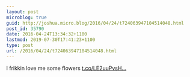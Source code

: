 ```yaml
---
layout: post
microblog: true
guid: http://joshua.micro.blog/2016/04/24/t724063947104514048.html
post_id: 35790
date: 2016-04-24T13:34:32+1100
lastmod: 2019-07-30T17:41:23+1100
type: post
url: /2016/04/24/t724063947104514048.html
---
```

I frikkin love me some flowers [t.co/LE2uuPvsH...](https://t.co/LE2uuPvsHb)
